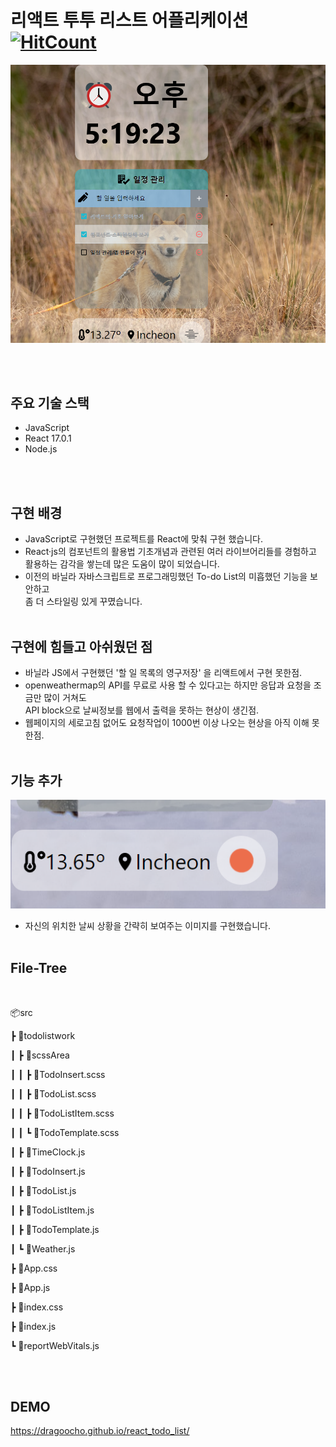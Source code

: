 # 리액트 투투 리스트 어플리케이션 [![HitCount](http://hits.dwyl.com/dragoocho/react_todo_list.svg)](http://hits.dwyl.com/dragoocho/react_todo_list)

![screenshot](https://github.com/DragooCho/TIL/blob/main/image/cap6.png?raw=true)

<br />
<br />

## 주요 기술 스택

- JavaScript 
- React 17.0.1
- Node.js

<br />
<br />

## 구현 배경

- JavaScript로 구현했던 프로젝트를 React에 맞춰 구현 했습니다.
- React·js의 컴포넌트의 활용법 기초개념과 관련된 여러 라이브어리들를 경험하고  
  활용하는 감각을 쌓는데 많은 도움이 많이 되었습니다.
- 이전의 바닐라 자바스크립트로 프로그래밍했던 To-do List의 미흡했던 기능을 보안하고  
   좀 더 스타일링 있게 꾸몄습니다.
  <br />
  <br />

## 구현에 힘들고 아쉬웠던 점

- 바닐라 JS에서 구현했던 '할 일 목록의 영구저장' 을 리액트에서 구현 못한점.
- openweathermap의 API를 무료로 사용 할 수 있다고는 하지만 응답과 요청을 조금만 많이 거쳐도  
  API block으로 날씨정보를 웹에서 출력을 못하는 현상이 생긴점.
- 웹페이지의 세로고침 없어도 요청작업이 1000번 이상 나오는 현상을 아직 이해 못한점.
  <br />
  <br />

## 기능 추가

![](https://github.com/DragooCho/TIL/blob/main/image/wed.png?raw=true)

- 자신의 위치한 날씨 상황을 간략히 보여주는 이미지를 구현했습니다.
  <br />
  <br />

## File-Tree

<br />
<p>📦src</p>
<p> ┣ 📂todolistwork</p>
<p> ┃ ┣ 📂scssArea</p>
<p> ┃ ┃ ┣ 📜TodoInsert.scss</p>
<p> ┃ ┃ ┣ 📜TodoList.scss</p>
<p> ┃ ┃ ┣ 📜TodoListItem.scss</p>
<p> ┃ ┃ ┗ 📜TodoTemplate.scss</p>
<p> ┃ ┣ 📜TimeClock.js</p>
<p> ┃ ┣ 📜TodoInsert.js
<p> ┃ ┣ 📜TodoList.js</p>
<p> ┃ ┣ 📜TodoListItem.js</p>
<p> ┃ ┣ 📜TodoTemplate.js</p>
<p> ┃ ┗ 📜Weather.js</p>
<p> ┣ 📜App.css</p>
<p> ┣ 📜App.js</p>
<p> ┣ 📜index.css</p>
<p> ┣ 📜index.js</p>
<p> ┗ 📜reportWebVitals.js</p>
<br />
<br />

## DEMO

https://dragoocho.github.io/react_todo_list/
